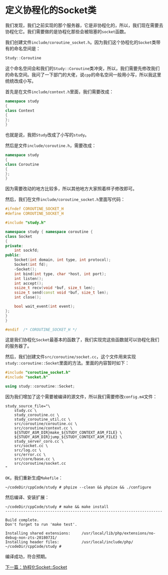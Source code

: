 # 定义协程化的Socket类

我们发现，我们之前实现的那个服务器，它是非协程化的，所以，我们现在需要去协程化它。我们需要做的是协程化那些会被阻塞的`socket`函数。

我们创建文件`include/coroutine_socket.h`。因为我们这个协程化的`Socket`类带有的命名空间是：

```cpp
Study::Coroutine
```

这个命名空间会和我们的`Study::Coroutine`类冲突，所以，我们需要先修改我们的命名空间。我问了一下部门的大佬，说`cpp`的命名空间一般用小写，所以我这里统统改成小写。

首先是在文件`include/context.h`里面，我们需要改成：

```cpp
namespace study
{
class Context
{
};
}
```

也就是说，我把`Study`改成了小写的`study`。

然后是文件`include/coroutine.h`，需要改成：

```cpp
namespace study
{
class Coroutine
{
};
}
```

因为需要改动的地方比较多，所以其他地方大家照着样子修改即可。

然后，我们在文件`include/coroutine_socket.h`里面写代码：

```cpp
#ifndef COROUTINE_SOCKET_H
#define COROUTINE_SOCKET_H

#include "study.h"

namespace study { namespace coroutine {
class Socket
{
private:
    int sockfd;
public:
    Socket(int domain, int type, int protocol);
    Socket(int fd);
    ~Socket();
    int bind(int type, char *host, int port);
    int listen();
    int accept();
    ssize_t recv(void *buf, size_t len);
    ssize_t send(const void *buf, size_t len);
    int close();

    bool wait_event(int event);
};
}
}

#endif	/* COROUTINE_SOCKET_H */
```

这是我们协程化`Socket`最基本的函数了，我们实现完这些函数就可以协程化我们的服务器了。

然后，我们创建文件`src/coroutine/socket.cc`，这个文件用来实现`study::coroutine::Socket`里面的方法。里面的内容暂时如下：

```cpp
#include "coroutine_socket.h"
#include "socket.h"

using study::coroutine::Socket;

```

因为我们增加了这个需要被编译的源文件，所以我们需要修改`config.m4`文件：

```shell
study_source_file="\
    study.cc \
    study_coroutine.cc \
    study_coroutine_util.cc \
    src/coroutine/coroutine.cc \
    src/coroutine/context.cc \
    ${STUDY_ASM_DIR}make_${STUDY_CONTEXT_ASM_FILE} \
    ${STUDY_ASM_DIR}jump_${STUDY_CONTEXT_ASM_FILE} \
    study_server_coro.cc \
    src/socket.cc \
    src/log.cc \
    src/error.cc \
    src/core/base.cc \
    src/coroutine/socket.cc
"
```

`OK`，我们重新生成`Makefile`：

```shell
~/codeDir/cppCode/study # phpize --clean && phpize && ./configure
```

然后编译、安装扩展：

```shell
~/codeDir/cppCode/study # make && make install
----------------------------------------------------------------------

Build complete.
Don't forget to run 'make test'.

Installing shared extensions:     /usr/local/lib/php/extensions/no-debug-non-zts-20180731/
Installing header files:          /usr/local/include/php/
~/codeDir/cppCode/study # 
```

编译成功，符合预期。

[下一篇：协程化Socket::Socket](./《PHP扩展开发》-协程-协程化Socket::Socket.md)





